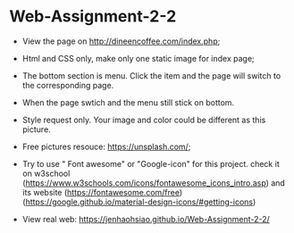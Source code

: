 # Web-Assignment-2-2

+ View the page on http://dineencoffee.com/index.php;
+ Html and CSS only, make only one static image for index page;
+ The bottom section is menu. Click the item and the page will switch to the corresponding page.
+ When the page swtich and the menu still stick on bottom.
+ Style request only. Your image and color could be different as this picture.
+ Free pictures resouce: https://unsplash.com/;
+ Try to use " Font awesome" or "Google-icon" for this project. check it on w3school (https://www.w3schools.com/icons/fontawesome_icons_intro.asp) and its website (https://fontawesome.com/free) (https://google.github.io/material-design-icons/#getting-icons)

+ View real web: https://jenhaohsiao.github.io/Web-Assignment-2-2/
